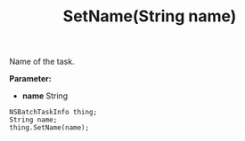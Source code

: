 ﻿---
uid: crmscript_ref_NSBatchTaskInfo_SetName
title: SetName(String name)
intellisense: NSBatchTaskInfo.SetName
keywords: NSBatchTaskInfo, GetName
so.topic: reference
---

Name of the task.

**Parameter:** 
 - **name** String

```crmscript
NSBatchTaskInfo thing;
String name;
thing.SetName(name);
```

